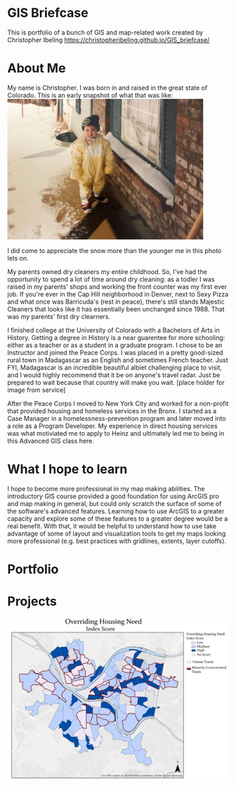 # GIS Briefcase
This is portfolio of a bunch of GIS and map-related work created by Christopher Ibeling
https://christopheribeling.github.io/GIS_briefcase/

# About Me
My name is Christopher. I was born in and raised in the great state of Colorado. This is an early snapshot of what that was like: 
![I was young once](youngme.JPG)

I did come to appreciate the snow more than the younger me in this photo lets on. 

My parents owned dry cleaners my entire childhood. So, I've had the opportunity to spend a lot of time around dry cleaning: as a todler I was raised in my parents' shops and working the front counter was my first ever job. If you're ever in the Cap Hill neighborhood in Denver, next to Sexy Pizza and what once was Barricuda's (rest in peace), there's still stands Majestic Cleaners that looks like it has essentially been unchanged since 1988. That was my parents' first dry clearners. 

I finished college at the University of Colorado with a Bachelors of Arts in History. Getting a degree in History is a near guarentee for more schooling: either as a teacher or as a student in a graduate program. I chose to be an Instructor and joined the Peace Corps. I was placed in a pretty good-sized rural town in Madagascar as an English and sometimes French teacher. Just FYI, Madagascar is an incredible beautiful albiet challenging place to visit, and I would highly recommend that it be on anyone's travel radar. Just be prepared to wait because that country will make you wait. 
[place holder for image from service]

After the Peace Corps I moved to New York City and worked for a non-profit that provided housing and homeless services in the Bronx. I started as a Case Manager in a homelessness-prevention program and later moved into a role as a Program Developer. My experience in direct housing services was what motiviated me to apply to Heinz and ultimately led me to being in this Advanced GIS class here. 

# What I hope to learn
I hope to become more professional in my map making abilities. The introductory GIS course provided a good foundation for using ArcGIS pro and map making in general, but could only scratch the surface of some of the software's advanced features. Learning how to use ArcGIS to a greater capacity and explore some of these features to a greater degree would be a real benefit. With that, it would be helpful to understand how to use take advantage of some of layout and visualization tools to get my maps looking more professional (e.g. best practices with gridlines, extents, layer cutoffs). 

# Portfolio

# Projects
![Overriding Housing Need Index](OverridingHousingNeed_Layout.JPG)
